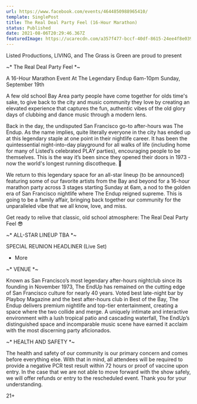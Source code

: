 ```yaml
---
url: https://www.facebook.com/events/4644850988965410/
template: SinglePost
title: The Real Deal Party Feel (16-Hour Marathon)
status: Published
date: 2021-08-06T20:29:46.367Z
featuredImage: https://ucarecdn.com/a357f477-bccf-40df-8615-24ee4f8e0390/
---
```

Listed Productions, LIVING, and The Grass is Green are proud to present 

~* The Real Deal Party Feel *~

A 16-Hour Marathon Event At The Legendary Endup
6am-10pm Sunday, September 19th

A few old school Bay Area party people have come together for olds time's sake, to give back to the city and music community they love by creating an elevated experience that captures the fun, authentic vibes of the old glory days of clubbing and dance music through a modern lens.

Back in the day, the undisputed San Francisco go-to after-hours was The Endup. As the name implies, quite literally everyone in the city has ended up at this legendary staple at one point in their nightlife career. It has been the quintessential night-into-day playground for all walks of life (including home for many of Listed’s celebrated PLAY parties), encouraging people to be themselves. This is the way it’s been since they opened their doors in 1973 - now the world's longest running discotheque. 💃

We return to this legendary space for an all-star lineup (to be announced) featuring some of our favorite artists from the Bay and beyond for a 16-hour marathon party across 3 stages starting Sunday at 6am, a nod to the golden era of San Francisco nightlife where The Endup reigned supreme. This is going to be a family affair, bringing back together our community for the unparalleled vibe that we all know, love, and miss. 

Get ready to relive that classic, old school atmosphere:
The Real Deal Party Feel 😎

~* ALL-STAR LINEUP TBA *~

SPECIAL REUNION HEADLINER (Live Set)
+ More 

~* VENUE *~

Known as San Francisco’s most legendary after-hours nightclub since its founding in November 1973, The EndUp has remained on the cutting edge of San Francisco culture for nearly 40 years. Voted best late-night bar by Playboy Magazine and the best after-hours club in Best of the Bay, The Endup delivers premium nightlife and top-tier entertainment, creating a space where the two collide and merge. A uniquely intimate and interactive environment with a lush tropical patio and cascading waterfall, The EndUp’s distinguished space and incomparable music scene have earned it acclaim with the most discerning party aficionados. 
 
~* HEALTH AND SAFETY *~

The health and safety of our community is our primary concern and comes before everything else. With that in mind, all attendees will be required to provide a negative PCR test result within 72 hours or proof of vaccine upon entry. In the case that we are not able to move forward with the show safely, we will offer refunds or entry to the rescheduled event. Thank you for your understanding.

21+